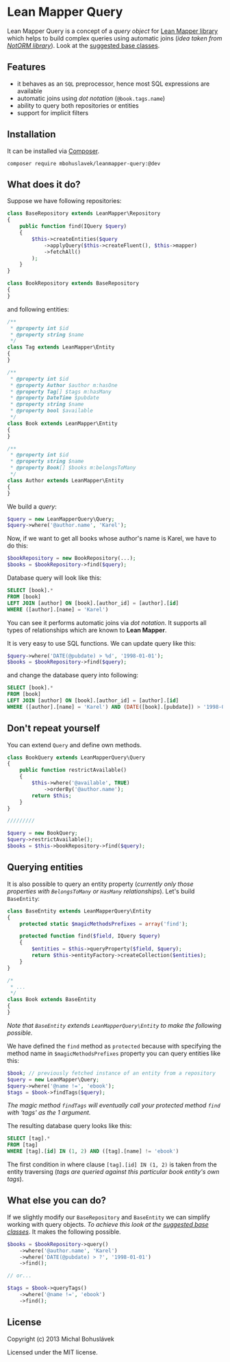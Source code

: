Lean Mapper Query
=================

Lean Mapper Query is a concept of a *query object* for [Lean Mapper library](https://github.com/Tharos/LeanMapper) which helps to build complex queries using automatic joins (*idea taken from [NotORM library](http://www.notorm.com/)*). Look at the [suggested base classes](https://gist.github.com/mbohuslavek/9410266).

Features
--------

- it behaves as an `SQL` preprocessor, hence most SQL expressions are available
- automatic joins using *dot notation* (`@book.tags.name`)
- ability to query both repositories or entities
- support for implicit filters


Installation
------------

It can be installed via [Composer](http://getcomposer.org/download).

```
composer require mbohuslavek/leanmapper-query:@dev
```


What does it do?
----------------

Suppose we have following repositories:

```php
class BaseRepository extends LeanMapper\Repository
{
	public function find(IQuery $query)
	{
		$this->createEntities($query
			->applyQuery($this->createFluent(), $this->mapper)
			->fetchAll()
		);
	}
}

class BookRepository extends BaseRepository
{
}
```

and following entities:

```php
/**
 * @property int $id
 * @property string $name
 */
class Tag extends LeanMapper\Entity
{
}

/**
 * @property int $id
 * @property Author $author m:hasOne
 * @property Tag[] $tags m:hasMany
 * @property DateTime $pubdate
 * @property string $name
 * @property bool $available
 */
class Book extends LeanMapper\Entity
{
}

/**
 * @property int $id
 * @property string $name
 * @property Book[] $books m:belongsToMany
 */
class Author extends LeanMapper\Entity
{
}
```

We build a *query*:

```php
$query = new LeanMapperQuery\Query;
$query->where('@author.name', 'Karel');
```

Now, if we want to get all books whose author's name is Karel, we have to do this:

```php
$bookRepository = new BookRepository(...);
$books = $bookRepository->find($query);
```

Database query will look like this:
```sql
SELECT [book].*
FROM [book]
LEFT JOIN [author] ON [book].[author_id] = [author].[id]
WHERE ([author].[name] = 'Karel')
```

You can see it performs automatic joins via *dot notation*. It supports all types of relationships which are known to **Lean Mapper**.

It is very easy to use SQL functions. We can update query like this:
```php
$query->where('DATE(@pubdate) > %d', '1998-01-01');
$books = $bookRepository->find($query);
```

and change the database query into following:
```sql
SELECT [book].*
FROM [book]
LEFT JOIN [author] ON [book].[author_id] = [author].[id]
WHERE ([author].[name] = 'Karel') AND (DATE([book].[pubdate]) > '1998-01-01')
```

Don't repeat yourself
---------------------

You can extend `Query` and define own methods.

```php
class BookQuery extends LeanMapperQuery\Query
{
	public function restrictAvailable()
	{
		$this->where('@available', TRUE)
			->orderBy('@author.name');
		return $this;
	}
}

/////////

$query = new BookQuery;
$query->restrictAvailable();
$books = $this->bookRepository->find($query);
```

Querying entities
-----------------

It is also possible to query an entity property (*currently only those properties with `BelongsToMany` or `HasMany` relationships*). Let's build `BaseEntity`:

```php
class BaseEntity extends LeanMapperQuery\Entity
{
	protected static $magicMethodsPrefixes = array('find');

	protected function find($field, IQuery $query)
	{
		$entities = $this->queryProperty($field, $query);
		return $this->entityFactory->createCollection($entities);
	}
}

/*
 * ...
 */
class Book extends BaseEntity
{
}
```

*Note that `BaseEntity` extends `LeanMapperQuery\Entity` to make the following possible.*

We have defined the `find` method as `protected` because with specifying the method name in `$magicMethodsPrefixes` property you can query entities like this:

```php
$book; // previously fetched instance of an entity from a repository
$query = new LeanMapper\Query;
$query->where('@name !=', 'ebook');
$tags = $book->findTags($query);
```

*The magic method `findTags` will eventually call your protected method `find` with 'tags' as the 1 argument.*

The resulting database query looks like this:

```sql
SELECT [tag].*
FROM [tag]
WHERE [tag].[id] IN (1, 2) AND ([tag].[name] != 'ebook')
```

The first condition in where clause `[tag].[id] IN (1, 2)` is taken from the entity traversing (*tags are queried against this particular book entity's own tags*).


What else you can do?
---------------------

If we slightly modify our `BaseRepository` and `BaseEntity` we can simplify working with query objects. *To achieve this look at the [suggested base classes](https://gist.github.com/mbohuslavek/9410266)*. It makes the following possible.

```php
$books = $bookRepository->query()
	->where('@author.name', 'Karel')
	->where('DATE(@pubdate) > ?', '1998-01-01')
	->find();

// or...

$tags = $book->queryTags()
	->where('@name !=', 'ebook')
	->find();
```


License
-------

Copyright (c) 2013 Michal Bohuslávek

Licensed under the MIT license.
